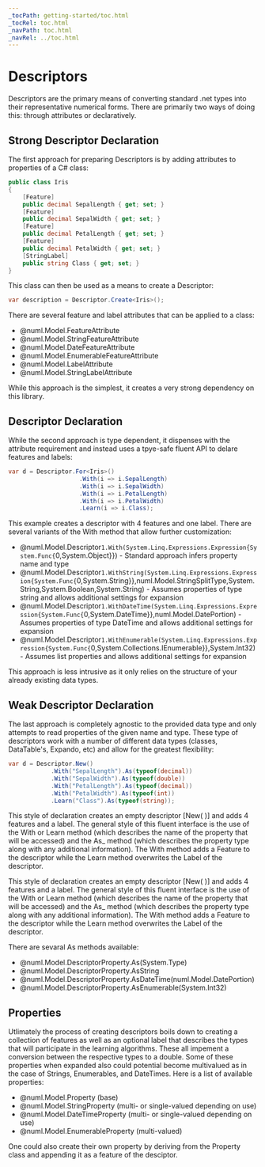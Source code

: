 ```yaml
---
_tocPath: getting-started/toc.html
_tocRel: toc.html
_navPath: toc.html
_navRel: ../toc.html
---
```


# Descriptors

Descriptors are the primary means of converting standard .net types into their representative 
numerical forms. There are primarily two ways of doing this: through attributes or declaratively.

## Strong Descriptor Declaration

The first approach for preparing Descriptors is by adding attributes to properties of a C# class:

```csharp
public class Iris
{
    [Feature]
    public decimal SepalLength { get; set; }
    [Feature]
    public decimal SepalWidth { get; set; }
    [Feature]
    public decimal PetalLength { get; set; }
    [Feature]
    public decimal PetalWidth { get; set; }
    [StringLabel]
    public string Class { get; set; }
}
```

This class can then be used as a means to create a Descriptor:

```csharp
var description = Descriptor.Create<Iris>();
```

There are several feature and label attributes that can be applied to a class:

- @numl.Model.FeatureAttribute
- @numl.Model.StringFeatureAttribute
- @numl.Model.DateFeatureAttribute
- @numl.Model.EnumerableFeatureAttribute
- @numl.Model.LabelAttribute
- @numl.Model.StringLabelAttribute

While this approach is the simplest, it creates a very strong dependency on this library.

## Descriptor Declaration

While the second approach is type dependent, it dispenses with the attribute requirement and 
instead uses a tpye-safe fluent API to delare features and labels:

```csharp
var d = Descriptor.For<Iris>() 
                    .With(i => i.SepalLength) 
                    .With(i => i.SepalWidth) 
                    .With(i => i.PetalLength) 
                    .With(i => i.PetalWidth) 
                    .Learn(i => i.Class);
```

This example creates a descriptor with 4 features and one label. There are several 
variants of the With method that allow further customization:

- @numl.Model.Descriptor`1.With(System.Linq.Expressions.Expression{System.Func{`0,System.Object}}) - Standard approach infers property name and type
- @numl.Model.Descriptor`1.WithString(System.Linq.Expressions.Expression{System.Func{`0,System.String}},numl.Model.StringSplitType,System.String,System.Boolean,System.String) - Assumes properties of type string and allows additional settings for expansion
- @numl.Model.Descriptor`1.WithDateTime(System.Linq.Expressions.Expression{System.Func{`0,System.DateTime}},numl.Model.DatePortion) - Assumes properties of type DateTime and allows additional settings for expansion
- @numl.Model.Descriptor`1.WithEnumerable(System.Linq.Expressions.Expression{System.Func{`0,System.Collections.IEnumerable}},System.Int32) - Assumes list properties and allows additional settings for expansion

This approach is less intrusive as it only relies on the structure of your already existing data types.

## Weak Descriptor Declaration  

The last approach is completely agnostic to the provided data type and only attempts to 
read properties of the given name and type. These type of descriptors work with a number 
of different data types (classes, DataTable's, Expando, etc) and allow for the greatest 
flexibility:

```csharp
var d = Descriptor.New()
            .With("SepalLength").As(typeof(decimal))
            .With("SepalWidth").As(typeof(double))
            .With("PetalLength").As(typeof(decimal))
            .With("PetalWidth").As(typeof(int))
            .Learn("Class").As(typeof(string));
```

This style of declaration creates an empty descriptor [New( )] and adds 4 features and 
a label. The general style of this fluent interface is the use of the With or Learn 
method (which describes the name of the property that will be accessed) and the 
As_ method (which describes the property type along with any additional information). 
The With method adds a Feature to the descriptor while the Learn method overwrites the 
Label of the descriptor.

This style of declaration creates an empty descriptor [New( )] and adds 4 features and a label. The general style of this fluent interface is the use of the With or Learn method (which describes the name of the property that will be accessed) and the As_ method (which describes the property type along with any additional information). The With method adds a Feature to the descriptor while the Learn method overwrites the Label of the descriptor.

There are sevaral As methods available:
- @numl.Model.DescriptorProperty.As(System.Type)
- @numl.Model.DescriptorProperty.AsString
- @numl.Model.DescriptorProperty.AsDateTime(numl.Model.DatePortion)
- @numl.Model.DescriptorProperty.AsEnumerable(System.Int32)

## Properties

Utlimately the process of creating descriptors boils down to creating a collection 
of features as well as an optional label that describes the types that will participate 
in the learning algorithms. These all impement a conversion between the respective 
types to a double. Some of these properties when expanded also could potential become 
multivalued as in the case of Strings, Enumerables, and DateTimes. Here is a list of 
available properties:

- @numl.Model.Property (base)
- @numl.Model.StringProperty (multi- or single-valued depending on use)
- @numl.Model.DateTimeProperty (multi- or single-valued depending on use)
- @numl.Model.EnumerableProperty (multi-valued)

One could also create their own property by deriving from the Property class and 
appending it as a feature of the desciptor.
